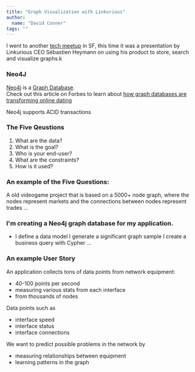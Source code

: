 ```yaml
---
title: "Graph Visualization with Linkurious"
author:
  name: "David Conner"
tags: ""
---
```


I went to another [tech meetup](http://www.meetup.com/graphdb-sf/events/186891552/) in SF, 
this time it was a presentation by Linkurious CEO Sébastien Heymann on using his product to 
store, search and visualize graphs.k

### Neo4J

[Neo4j](http://www.neo4j.org/) is a [Graph Database](http://en.wikipedia.org/wiki/Graph_database).  
Check out this article on Forbes to learn about [how graph databases are transforming 
online dating](http://www.forbes.com/sites/danwoods/2014/02/14/50-shades-of-graph-how-graph-databases-are-transforming-online-dating/)

Neo4j supports ACID transactions

### The Five Qeustions

1. What are the data?
2. What is the goal?
3. Who is your end-user?
4. What are the constraints?
5. How is it used?

### An example of the Five Questions:

A old videogame project that is based on a 5000+ node graph, where the nodes represent markets and the connections
between nodes represent trades ... 

### I'm creating a Neo4j graph database for my application.

- I define a data model
I generate a significant graph sample
I create a business query with Cypher
...

### An example User Story

An application collects tons of data points from network equipment: 
- 40-100 points per second
- measuring various stats from each interface
- from thousands of nodes

Data points such as
- interface speed
- interface status
- interface connections

We want to predict possible problems in the network by
- measuring relationships between equipment
- learning patterns in the graph

